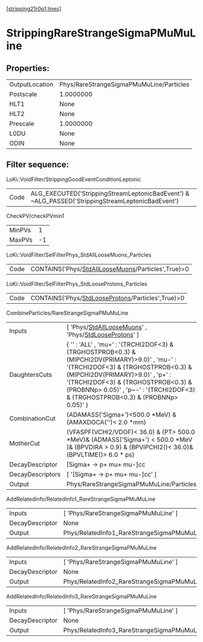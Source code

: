 [[stripping21r0p1 lines]](./stripping21r0p1-index)

# StrippingRareStrangeSigmaPMuMuLine

## Properties:

|                |                                          |
|----------------|------------------------------------------|
| OutputLocation | Phys/RareStrangeSigmaPMuMuLine/Particles |
| Postscale      | 1.0000000                                |
| HLT1           | None                                     |
| HLT2           | None                                     |
| Prescale       | 1.0000000                                |
| L0DU           | None                                     |
| ODIN           | None                                     |

## Filter sequence:

LoKi::VoidFilter/StrippingGoodEventConditionLeptonic

|      |                                                                                                  |
|------|--------------------------------------------------------------------------------------------------|
| Code | ALG_EXECUTED('StrippingStreamLeptonicBadEvent') & ~ALG_PASSED('StrippingStreamLeptonicBadEvent') |

CheckPV/checkPVmin1

|        |     |
|--------|-----|
| MinPVs | 1   |
| MaxPVs | -1  |

LoKi::VoidFilter/SelFilterPhys_StdAllLooseMuons_Particles

|      |                                                                                                           |
|------|-----------------------------------------------------------------------------------------------------------|
| Code | CONTAINS('Phys/[StdAllLooseMuons](./stripping21r0p1-commonparticles-stdallloosemuons)/Particles',True)\>0 |

LoKi::VoidFilter/SelFilterPhys_StdLooseProtons_Particles

|      |                                                                                                         |
|------|---------------------------------------------------------------------------------------------------------|
| Code | CONTAINS('Phys/[StdLooseProtons](./stripping21r0p1-commonparticles-stdlooseprotons)/Particles',True)\>0 |

CombineParticles/RareStrangeSigmaPMuMuLine

|                  |                                                                                                                                                                                                                                                                                                             |
|------------------|-------------------------------------------------------------------------------------------------------------------------------------------------------------------------------------------------------------------------------------------------------------------------------------------------------------|
| Inputs           | [ 'Phys/[StdAllLooseMuons](./stripping21r0p1-commonparticles-stdallloosemuons)' , 'Phys/[StdLooseProtons](./stripping21r0p1-commonparticles-stdlooseprotons)' ]                                                                                                                                           |
| DaughtersCuts    | { '' : 'ALL' , 'mu+' : '(TRCHI2DOF\<3) & (TRGHOSTPROB\<0.3) & (MIPCHI2DV(PRIMARY)\>9.0)' , 'mu-' : '(TRCHI2DOF\<3) & (TRGHOSTPROB\<0.3) & (MIPCHI2DV(PRIMARY)\>9.0)' , 'p+' : '(TRCHI2DOF\<3) & (TRGHOSTPROB\<0.3) & (PROBNNp\> 0.05)' , 'p~-' : '(TRCHI2DOF\<3) & (TRGHOSTPROB\<0.3) & (PROBNNp\> 0.05)' } |
| CombinationCut   | (ADAMASS('Sigma+')\<500.0 \*MeV) & (AMAXDOCA('')\< 2.0 \*mm)                                                                                                                                                                                                                                                |
| MotherCut        | (VFASPF(VCHI2/VDOF)\< 36.0) & (PT\> 500.0 \*MeV)& (ADMASS('Sigma+') \< 500.0 \*MeV )& (BPVDIRA \> 0.9) & (BPVIPCHI2()\< 36.0)& (BPVLTIME()\> 6.0 \* ps)                                                                                                                                                     |
| DecayDescriptor  | [Sigma+ -\> p+ mu+ mu-]cc                                                                                                                                                                                                                                                                                 |
| DecayDescriptors | [ '[Sigma+ -\> p+ mu+ mu-]cc' ]                                                                                                                                                                                                                                                                         |
| Output           | Phys/RareStrangeSigmaPMuMuLine/Particles                                                                                                                                                                                                                                                                    |

AddRelatedInfo/RelatedInfo1_RareStrangeSigmaPMuMuLine

|                 |                                                       |
|-----------------|-------------------------------------------------------|
| Inputs          | [ 'Phys/RareStrangeSigmaPMuMuLine' ]                |
| DecayDescriptor | None                                                  |
| Output          | Phys/RelatedInfo1_RareStrangeSigmaPMuMuLine/Particles |

AddRelatedInfo/RelatedInfo2_RareStrangeSigmaPMuMuLine

|                 |                                                       |
|-----------------|-------------------------------------------------------|
| Inputs          | [ 'Phys/RareStrangeSigmaPMuMuLine' ]                |
| DecayDescriptor | None                                                  |
| Output          | Phys/RelatedInfo2_RareStrangeSigmaPMuMuLine/Particles |

AddRelatedInfo/RelatedInfo3_RareStrangeSigmaPMuMuLine

|                 |                                                       |
|-----------------|-------------------------------------------------------|
| Inputs          | [ 'Phys/RareStrangeSigmaPMuMuLine' ]                |
| DecayDescriptor | None                                                  |
| Output          | Phys/RelatedInfo3_RareStrangeSigmaPMuMuLine/Particles |
